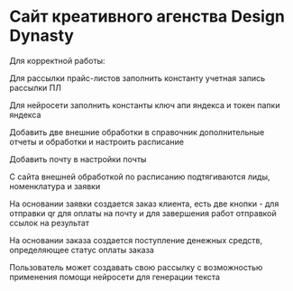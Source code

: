 # Сайт креативного агенства Design Dynasty

Для корректной работы:

Для рассылки прайс-листов заполнить константу учетная запись рассылки ПЛ

Для нейросети заполнить константы ключ апи яндекса и токен папки яндекса

Добавить две внешние обработки в справочник дополнительные отчеты и обработки и настроить расписание 

Добавить почту в настройки почты

С сайта внешней обработкой по расписанию подтягиваются лиды, номенклатура и заявки

На основании заявки создается заказ клиента, есть две кнопки - для отправки qr для оплаты на почту и для завершения работ отправкой ссылок на результат

На основании заказа создается поступление денежных средств, определяющее статус оплаты заказа 

Пользователь может создавать свою рассылку с возможностью применения помощи нейросети для генерации текста 




